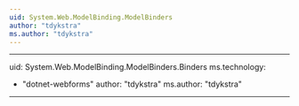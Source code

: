 ```yaml
---
uid: System.Web.ModelBinding.ModelBinders
author: "tdykstra"
ms.author: "tdykstra"
---
```


---
uid: System.Web.ModelBinding.ModelBinders.Binders
ms.technology: 
  - "dotnet-webforms"
author: "tdykstra"
ms.author: "tdykstra"
---
